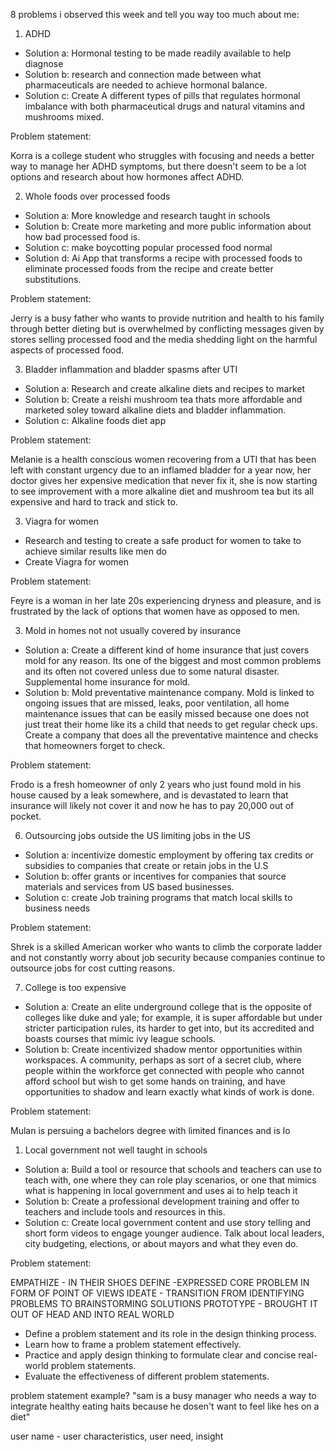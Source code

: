 8 problems i observed this week and tell you way too much about me:

1. ADHD
- Solution a: Hormonal testing to be made readily available to help diagnose
- Solution b: research and connection made between what pharmaceuticals are needed to achieve hormonal balance.
- Solution c: Create A different types of pills that regulates hormonal imbalance with both pharmaceutical drugs and natural vitamins and mushrooms mixed.

Problem statement:

Korra is a college student who struggles with focusing and needs a better way to manage her ADHD symptoms, but there doesn't seem to be a lot options and research about how hormones affect ADHD.


2. Whole foods over processed foods
- Solution a: More knowledge and research taught in schools
- Solution b:  Create more marketing and more public information about how bad processed food is.
- Solution c: make boycotting popular processed food normal
- Solution d: Ai App that transforms a recipe with processed foods to eliminate processed foods from the recipe and create better substitutions.

Problem statement:

Jerry is a busy father who wants to provide nutrition and health to his family through better dieting but is overwhelmed by conflicting messages given by stores selling processed food and the media shedding light on the harmful aspects of processed food. 


3. Bladder inflammation and bladder spasms after UTI 
- Solution a: Research and create alkaline diets and recipes to market
- Solution b: Create a reishi mushroom tea thats more affordable and marketed soley toward alkaline diets and bladder inflammation.
- Solution c: Alkaline foods diet app

Problem statement:

Melanie is a health conscious women recovering from a UTI that has been left with constant urgency due to an inflamed bladder for a year now, her doctor gives her expensive medication that never fix it, she is now starting to see improvement with a more alkaline diet and mushroom tea but its all expensive and hard to track and stick to.

3. Viagra for women
- Research and testing to create a safe product for women to take to achieve similar results like men do
- Create Viagra for women

Problem statement:

Feyre is a woman in her late 20s experiencing dryness and pleasure, and is frustrated by the lack of options that women have as opposed to men. 

3. Mold in homes not not usually covered by insurance 
- Solution a: Create a different kind of home insurance that just covers mold for any reason. Its one of the biggest and most common problems and its often not covered unless due to some natural disaster. Supplemental home insurance for mold.
- Solution b: Mold preventative maintenance company. Mold is linked to ongoing issues that are missed, leaks, poor ventilation, all home maintenance issues that can be easily missed because one does not just treat their home like its a child that needs to get regular check ups. Create a company that does all the preventative maintence and checks that homeowners forget to check.

Problem statement:

Frodo is a fresh homeowner of only 2 years who just found mold in his house caused by a leak somewhere, and is devastated to learn that insurance will likely not cover it and now he has to pay 20,000 out of pocket. 

6. Outsourcing jobs outside the US limiting jobs in the US
-  Solution a: incentivize domestic employment by offering tax credits or subsidies to companies that create or retain jobs in the U.S
- Solution b: offer grants or incentives for companies that source materials and services from US based businesses. 
- Solution c: create Job training programs that match local skills to business needs

Problem statement:

Shrek is a skilled American worker who wants to climb the corporate ladder and not constantly worry about job security because companies continue to outsource jobs for cost cutting reasons.

7. College is too expensive
- Solution a: Create an elite underground college that is the opposite of colleges like duke and yale; for example, it is super affordable but under stricter participation rules, its harder to get into, but its accredited and boasts courses that mimic ivy league schools. 
- Solution b: Create incentivized shadow mentor opportunities within workspaces. A community, perhaps as sort of a secret club, where people within the workforce get connected with people who cannot afford school but wish to get some hands on training, and have opportunities to shadow and learn exactly what kinds of work is done. 

Problem statement:

Mulan is persuing a bachelors degree with limited finances and is lo


1.  Local government not well taught in schools
- Solution a: Build a tool or resource that schools and teachers can use to teach with, one where they can role play scenarios, or one that mimics what is happening in local government and uses ai to help teach it
- Solution b: Create a professional development training and offer to teachers and include tools and resources in this.
- Solution c: Create local government content and use story telling and short form videos to engage younger audience. Talk about local leaders, city budgeting, elections, or about mayors and what they even do. 

Problem statement:


EMPATHIZE - IN THEIR SHOES
DEFINE -EXPRESSED CORE PROBLEM IN FORM OF POINT OF VIEWS
IDEATE - TRANSITION FROM IDENTIFYING PROBLEMS TO BRAINSTORMING SOLUTIONS
PROTOTYPE - BROUGHT IT OUT OF HEAD AND INTO REAL WORLD


- Define a problem statement and its role in the design thinking process. 
- Learn how to frame a problem statement effectively. 
- Practice and apply design thinking to formulate clear and concise real-world problem statements.
- Evaluate the effectiveness of different problem statements.


problem statement example?
"sam is a busy manager who needs a way to integrate healthy eating haits because he dosen't want to feel like hes on a diet"

user name - user characteristics, user need, insight
